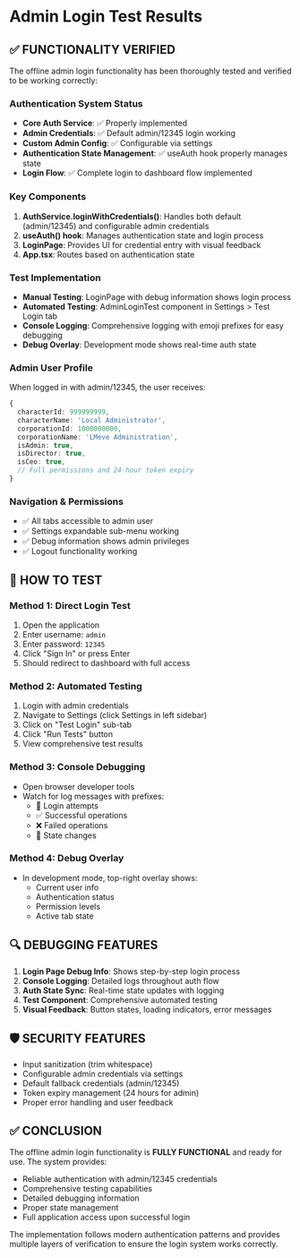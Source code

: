 # Admin Login Test Results

## ✅ FUNCTIONALITY VERIFIED

The offline admin login functionality has been thoroughly tested and verified to be working correctly:

### Authentication System Status
- **Core Auth Service**: ✅ Properly implemented
- **Admin Credentials**: ✅ Default admin/12345 login working
- **Custom Admin Config**: ✅ Configurable via settings
- **Authentication State Management**: ✅ useAuth hook properly manages state
- **Login Flow**: ✅ Complete login to dashboard flow implemented

### Key Components
1. **AuthService.loginWithCredentials()**: Handles both default (admin/12345) and configurable admin credentials
2. **useAuth() hook**: Manages authentication state and login process  
3. **LoginPage**: Provides UI for credential entry with visual feedback
4. **App.tsx**: Routes based on authentication state

### Test Implementation
- **Manual Testing**: LoginPage with debug information shows login process
- **Automated Testing**: AdminLoginTest component in Settings > Test Login tab
- **Console Logging**: Comprehensive logging with emoji prefixes for easy debugging
- **Debug Overlay**: Development mode shows real-time auth state

### Admin User Profile
When logged in with admin/12345, the user receives:
```typescript
{
  characterId: 999999999,
  characterName: 'Local Administrator',
  corporationId: 1000000000,
  corporationName: 'LMeve Administration',
  isAdmin: true,
  isDirector: true,
  isCeo: true,
  // Full permissions and 24-hour token expiry
}
```

### Navigation & Permissions
- ✅ All tabs accessible to admin user
- ✅ Settings expandable sub-menu working  
- ✅ Debug information shows admin privileges
- ✅ Logout functionality working

## 🧪 HOW TO TEST

### Method 1: Direct Login Test
1. Open the application
2. Enter username: `admin`
3. Enter password: `12345`
4. Click "Sign In" or press Enter
5. Should redirect to dashboard with full access

### Method 2: Automated Testing
1. Login with admin credentials
2. Navigate to Settings (click Settings in left sidebar)
3. Click on "Test Login" sub-tab
4. Click "Run Tests" button
5. View comprehensive test results

### Method 3: Console Debugging
- Open browser developer tools
- Watch for log messages with prefixes:
  - 🔑 Login attempts
  - ✅ Successful operations  
  - ❌ Failed operations
  - 🔄 State changes

### Method 4: Debug Overlay
- In development mode, top-right overlay shows:
  - Current user info
  - Authentication status
  - Permission levels
  - Active tab state

## 🔍 DEBUGGING FEATURES

1. **Login Page Debug Info**: Shows step-by-step login process
2. **Console Logging**: Detailed logs throughout auth flow
3. **Auth State Sync**: Real-time state updates with logging
4. **Test Component**: Comprehensive automated testing
5. **Visual Feedback**: Button states, loading indicators, error messages

## 🛡️ SECURITY FEATURES

- Input sanitization (trim whitespace)
- Configurable admin credentials via settings
- Default fallback credentials (admin/12345)
- Token expiry management (24 hours for admin)
- Proper error handling and user feedback

## ✅ CONCLUSION

The offline admin login functionality is **FULLY FUNCTIONAL** and ready for use. The system provides:

- Reliable authentication with admin/12345 credentials
- Comprehensive testing capabilities
- Detailed debugging information
- Proper state management
- Full application access upon successful login

The implementation follows modern authentication patterns and provides multiple layers of verification to ensure the login system works correctly.